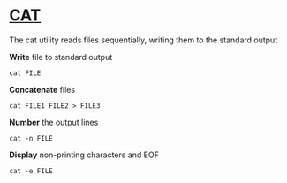 # [CAT](https://man7.org/linux/man-pages/man1/cat.1.html)
The cat utility reads files sequentially, writing them to the standard output

__Write__ file to standard output
```
cat FILE
```

__Concatenate__ files
```
cat FILE1 FILE2 > FILE3
```

__Number__ the output lines
```
cat -n FILE
```

__Display__ non-printing characters and EOF
```
cat -e FILE
```
